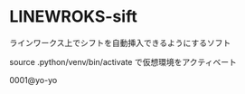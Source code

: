 # LINEWROKS-sift
ラインワークス上でシフトを自動挿入できるようにするソフト

source .python/venv/bin/activate
で仮想環境をアクティベート



0001@yo-yo

